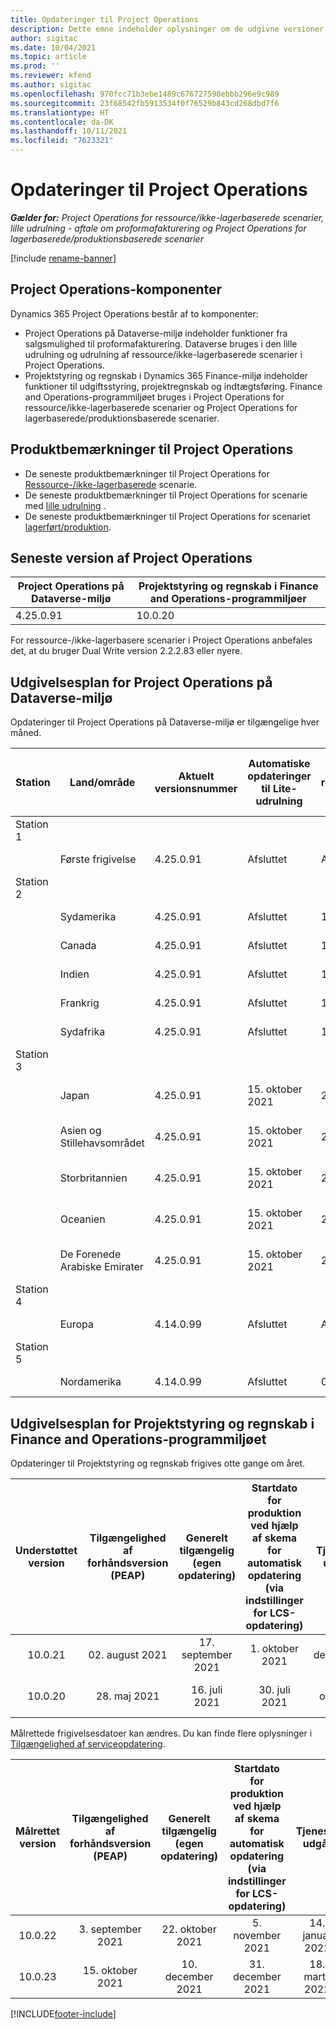 ```yaml
---
title: Opdateringer til Project Operations
description: Dette emne indeholder oplysninger om de udgivne versioner af Dynamics 365 Project Operations.
author: sigitac
ms.date: 10/04/2021
ms.topic: article
ms.prod: ''
ms.reviewer: kfend
ms.author: sigitac
ms.openlocfilehash: 970fcc71b3ebe1489c676727598ebbb296e9c989
ms.sourcegitcommit: 23f68542fb5913534f0f76529b843cd268dbd7f6
ms.translationtype: HT
ms.contentlocale: da-DK
ms.lasthandoff: 10/11/2021
ms.locfileid: "7623321"
---
```

# <a name="project-operations-updates"></a>Opdateringer til Project Operations

_**Gælder for:** Project Operations for ressource/ikke-lagerbaserede scenarier, lille udrulning - aftale om proformafakturering og Project Operations for lagerbaserede/produktionsbaserede scenarier_

[!include [rename-banner](~/includes/cc-data-platform-banner.md)]

## <a name="project-operations-components"></a>Project Operations-komponenter

Dynamics 365 Project Operations består af to komponenter:

- Project Operations på Dataverse-miljø indeholder funktioner fra salgsmulighed til proformafakturering. Dataverse bruges i den lille udrulning og udrulning af ressource/ikke-lagerbaserede scenarier i Project Operations.
- Projektstyring og regnskab i Dynamics 365 Finance-miljø indeholder funktioner til udgiftsstyring, projektregnskab og indtægtsføring. Finance and Operations-programmiljøet bruges i Project Operations for ressource/ikke-lagerbaserede scenarier og Project Operations for lagerbaserede/produktionsbaserede scenarier.

## <a name="project-operations-release-notes"></a>Produktbemærkninger til Project Operations
- De seneste produktbemærkninger til Project Operations for [Ressource-/ikke-lagerbaserede](whats-new-oct-2021-resource-based.md) scenarie.
- De seneste produktbemærkninger til Project Operations for scenarie med [lille udrulning](../pro/whats-new/whats-new-oct-2021-lite.md) .
- De seneste produktbemærkninger til Project Operations for scenariet [lagerført/produktion](../prod-pma/whats-new/whats-new-jul-2021-stocked.md).

## <a name="project-operations-latest-version"></a>Seneste version af Project Operations

| Project Operations på Dataverse-miljø | Projektstyring og regnskab i Finance and Operations-programmiljøer | 
| --- | --- |
| 4.25.0.91 | 10.0.20 |

For ressource-/ikke-lagerbasere scenarier i Project Operations anbefales det, at du bruger Dual Write version 2.2.2.83 eller nyere.

## <a name="release-schedule-for-project-operations-on-dataverse-environment"></a>Udgivelsesplan for Project Operations på Dataverse-miljø

Opdateringer til Project Operations på Dataverse-miljø er tilgængelige hver måned. 

| Station | Land/område | Aktuelt versionsnummer | Automatiske opdateringer til Lite-udrulning | Automatiske opdateringer til ressource-/ikke-lagerbaseret udrulning | Næste versionsnummer | Næste version er almindeligt tilgængelig |
|-----------|-----------------------|-----------------|--------------------|---------------------|---------------------|---------------------|
| Station 1 |   &nbsp;              |    &nbsp;       | &nbsp;             |      &nbsp;         |      &nbsp;         |      &nbsp;         |
|   &nbsp;  | Første frigivelse         |  4.25.0.91      | Afsluttet           | Afsluttet            | TBD                 | 29. oktober 2021    |
| Station 2 |   &nbsp;              |    &nbsp;       | &nbsp;             |      &nbsp;         |      &nbsp;         |      &nbsp;         |
|   &nbsp;  | Sydamerika         |  4.25.0.91      | Afsluttet           | 15. oktober 2021    | TBD                 | 29. oktober 2021    |
|   &nbsp;  | Canada                |  4.25.0.91      | Afsluttet           | 15. oktober 2021    | TBD                 | 29. oktober 2021    |
|   &nbsp;  | Indien                 |  4.25.0.91      | Afsluttet           | 15. oktober 2021    | TBD                 | 29. oktober 2021    |
|   &nbsp;  | Frankrig                |  4.25.0.91      | Afsluttet           | 15. oktober 2021    | TBD                 | 29. oktober 2021    |
|   &nbsp;  | Sydafrika          |  4.25.0.91      | Afsluttet           | 15. oktober 2021    | TBD                 | 29. oktober 2021    |
| Station 3 |      &nbsp;           |     &nbsp;      |     &nbsp;         |      &nbsp;         |      &nbsp;         |      &nbsp;         |
|   &nbsp;  | Japan                 |  4.25.0.91      | 15. oktober 2021   | 22. oktober 2021    | TBD                 | 05. november 2021   |
|   &nbsp;  | Asien og Stillehavsområdet          |  4.25.0.91      | 15. oktober 2021   | 22. oktober 2021    | TBD                 | 05. november 2021   |
|   &nbsp;  | Storbritannien         |  4.25.0.91      | 15. oktober 2021   | 22. oktober 2021    | TBD                 | 05. november 2021   |
|   &nbsp;  | Oceanien               |  4.25.0.91      | 15. oktober 2021   | 22. oktober 2021    | TBD                 | 05. november 2021   |
|   &nbsp;  | De Forenede Arabiske Emirater  |  4.25.0.91      | 15. oktober 2021   | 22. oktober 2021    | TBD                 | 05. november 2021   |
| Station 4 |     &nbsp;            |     &nbsp;      |     &nbsp;         |      &nbsp;         |      &nbsp;         |      &nbsp;         |
|   &nbsp;  | Europa                |  4.14.0.99      | Afsluttet           | Afsluttet            | 4.25.0.91           | 15. oktober 2021    |
| Station 5 |     &nbsp;            |     &nbsp;      |     &nbsp;         |      &nbsp;         |      &nbsp;         |      &nbsp;         |
|   &nbsp;  | Nordamerika         |  4.14.0.99      | Afsluttet           | 08. oktober 2021    | 4.25.0.91           | 22. oktober 2021    |


## <a name="release-schedule-for-project-management-and-accounting-in-the-finance-and-operations-apps-environment"></a>Udgivelsesplan for Projektstyring og regnskab i Finance and Operations-programmiljøet

Opdateringer til Projektstyring og regnskab frigives otte gange om året.

|Understøttet version| Tilgængelighed af forhåndsversion (PEAP) | Generelt tilgængelig (egen opdatering) | Startdato for produktion ved hjælp af skema for automatisk opdatering (via indstillinger for LCS-opdatering) |   Tjeneste udgår   |
|:---------------:|:---------------------------:|:---------------------------------:|:--------------------------------------------------------------------:|:------------------:|
|    10.0.21      |         02. august 2021     |           17. september 2021      |                             1. oktober 2021                          |  10. december 2021 |
|    10.0.20      |         28. maj 2021        |           16. juli 2021           |                             30. juli 2021                            |  22. oktober 2021  |

Målrettede frigivelsesdatoer kan ændres. Du kan finde flere oplysninger i [Tilgængelighed af serviceopdatering](/dynamics365/fin-ops-core/fin-ops/get-started/public-preview-releases?toc=%2fdynamics365%2ffinance%2ftoc.json).

|Målrettet version | Tilgængelighed af forhåndsversion (PEAP) | Generelt tilgængelig (egen opdatering) | Startdato for produktion ved hjælp af skema for automatisk opdatering (via indstillinger for LCS-opdatering) |   Tjeneste udgår   |
|:---------------:|:---------------------------:|:---------------------------------:|:--------------------------------------------------------------------:|:------------------:|
|     10.0.22     |      3. september 2021      |          22. oktober 2021         |                           5. november 2021                           |  14. januar 2022  |
|     10.0.23     |      15. oktober 2021       |        10. december 2021          |                          31. december 2021                           | 18. marts 2022     |

[!INCLUDE[footer-include](../includes/footer-banner.md)]
